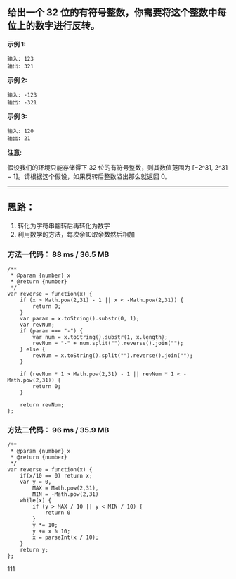 <!--
 * @Author: your name
 * @Date: 2020-01-08 11:44:55
 * @LastEditTime: 2020-03-20 12:49:18
 * @LastEditors: Please set LastEditors
 * @Description: In User Settings Edit
 * @FilePath: \QuestionBank\LeetCode\02整数反转(简单)\02整数反转(简单).md
 -->
## 给出一个 32 位的有符号整数，你需要将这个整数中每位上的数字进行反转。

**示例 1:**

```
输入: 123
输出: 321
```

**示例 2:**

```
输入: -123
输出: -321
```

**示例 3:**

```
输入: 120
输出: 21
```

**注意:**

假设我们的环境只能存储得下 32 位的有符号整数，则其数值范围为 [−2^31,  2^31 − 1]。请根据这个假设，如果反转后整数溢出那么就返回 0。


---

## 思路：

1. 转化为字符串翻转后再转化为数字
2. 利用数学的方法，每次余10取余数然后相加


### 方法一代码： 88 ms / 36.5 MB

```
/**
 * @param {number} x
 * @return {number}
 */
var reverse = function(x) {
    if (x > Math.pow(2,31) - 1 || x < -Math.pow(2,31)) {
        return 0;
    }
    var param = x.toString().substr(0, 1);
    var revNum;
    if (param === "-") {
        var num = x.toString().substr(1, x.length);
        revNum = "-" + num.split("").reverse().join("");
    } else {
        revNum = x.toString().split("").reverse().join("");
    }

    if (revNum * 1 > Math.pow(2,31) - 1 || revNum * 1 < -Math.pow(2,31)) {
        return 0;
    }
    
    return revNum;
};
```

### 方法二代码： 96 ms / 35.9 MB

```
/**
 * @param {number} x
 * @return {number}
 */
var reverse = function(x) {
    if(x/10 == 0) return x;
    var y = 0,
        MAX = Math.pow(2,31),
        MIN = -Math.pow(2,31)
    while(x) {
        if (y > MAX / 10 || y < MIN / 10) {
            return 0
        }
        y *= 10;
        y += x % 10;
        x = parseInt(x / 10);
    }
    return y;
};
```

111